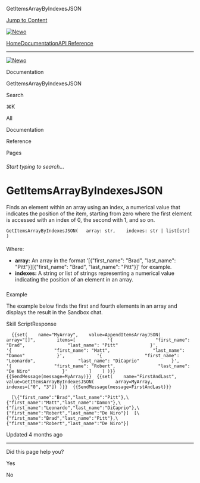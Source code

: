 GetItemsArrayByIndexesJSON

[Jump to Content](#content)

[![Newo](https://files.readme.io/895bdeef8322f081f6d0f4507a17e414930dfddfddf1de452f458dc00698ca84-small-svgviewer-png-output_9.png)](/)

[Home](/)[Documentation](index.md)[API Reference](/reference)

* * *

[![Newo](https://files.readme.io/895bdeef8322f081f6d0f4507a17e414930dfddfddf1de452f458dc00698ca84-small-svgviewer-png-output_9.png)](/)

Documentation

GetItemsArrayByIndexesJSON

Search

⌘K

All

Documentation

Reference

Pages

###### Start typing to search…

# GetItemsArrayByIndexesJSON

Finds an element within an array using an index, a numerical value that indicates the position of the item, starting from zero where the first element is accessed with an index of 0, the second with 1, and so on.

`GetItemsArrayByIndexesJSON(   array: str,    indexes: str | list[str] )`

#### 

Where:

[](#where)

*   **array:** An array in the format '\[{"first\_name": "Brad", "last\_name": "Pitt"}\]\[{"first\_name": "Brad", "last\_name": "Pitt"}\]' for example.
*   **indexes:** A string or list of strings representing a numerical value indicating the position of an element in an array.

### 

Example

[](#example)

The example below finds the first and fourth elements in an array and displays the result in the Sandbox chat.

Skill ScriptResponse

`   {{set(    name="MyArray",    value=AppendItemsArrayJSON(        array="[]",        items=[            '{                "first_name": "Brad",                "last_name": "Pitt"            }',            '{                "first_name": "Matt",                "last_name": "Damon"            }',            '{                "first_name": "Leonardo",                "last_name": "DiCaprio"            }',            '{                "first_name": "Robert",                "last_name": "De Niro"            }'        ]    ) )}}  {{SendMessage(message=MyArray)}}  {{set(    name="FirstAndLast",    value=GetItemsArrayByIndexesJSON(        array=MyArray,        indexes=["0", "3"]) )}}  {{SendMessage(message=FirstAndLast)}}   `

`   [\{"first_name":"Brad","last_name":"Pitt"},\{"first_name":"Matt","last_name":"Damon"},\{"first_name":"Leonardo","last_name":"DiCaprio"},\{"first_name":"Robert","last_name":"De Niro"}]  [\{"first_name":"Brad","last_name":"Pitt"},\{"first_name":"Robert","last_name":"De Niro"}]   `

Updated 4 months ago

* * *

Did this page help you?

Yes

No
